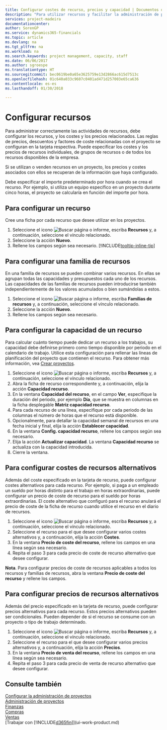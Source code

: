 ```yaml
---
title: Configurar costes de recurso, precios y capacidad | Documentos de Microsoft
description: "Para utilizar recursos y facilitar la administración de proyectos, especifique costes y precios para recursos individuales o grupos de recursos, y configure la capacidad de recursos."
services: project-madeira
documentationcenter: 
author: SorenGP
ms.service: dynamics365-financials
ms.topic: article
ms.devlang: na
ms.tgt_pltfrm: na
ms.workload: na
ms.search.keywords: project management, capacity, staff
ms.date: 06/06/2017
ms.author: sgroespe
ms.translationtype: HT
ms.sourcegitcommit: bec0619be0a65e3625759e13d2866ac615d7513c
ms.openlocfilehash: 01c640a033c9607c0401ad471d257003e65ca636
ms.contentlocale: es-es
ms.lasthandoff: 01/30/2018

---
```

# <a name="set-up-resources"></a>Configurar recursos
Para administrar correctamente las actividades de recursos, debe configurar los recursos, y los costes y los precios relacionados. Las reglas de precios, descuentos y factores de coste relacionadas con el proyecto se configuran en la tarjeta respectiva. Puede especificar los costes y los precios de recursos individuales, de grupos de recursos o de todos los recursos disponibles de la empresa.

Si se utilizan o venden recursos en un proyecto, los precios y costes asociados con ellos se recuperan de la información que haya configurado.

Debe especificar el importe predeterminado por hora cuando se crea el recurso. Por ejemplo, si utiliza un equipo específico en un proyecto durante cinco horas, el proyecto se calcularía en función del importe por hora.

## <a name="to-set-up-a-resource"></a>Para configurar un recurso
Cree una ficha por cada recurso que desee utilizar en los proyectos.

1. Seleccione el icono ![Buscar página o informe](media/ui-search/search_small.png "icono Buscar página o informe"), escriba **Recursos** y, a continuación, seleccione el vínculo relacionado.
2. Seleccione la acción **Nuevo**.
3. Rellene los campos según sea necesario. [!INCLUDE[tooltip-inline-tip](includes/tooltip-inline-tip_md.md)]  

## <a name="to-set-up-a-resource-group"></a>Para configurar una familia de recursos
En una familia de recursos se pueden combinar varios recursos. En ellas se agrupan todas las capacidades y presupuestos cada uno de los recursos. Las capacidades de las familias de recursos pueden introducirse también independientemente de los valores acumulados o bien sumándolas a estos.

1. Seleccione el icono ![Buscar página o informe](media/ui-search/search_small.png "icono Buscar página o informe"), escriba **Familias de recursos** y, a continuación, seleccione el vínculo relacionado.
2. Seleccione la acción **Nuevo**.
3. Rellene los campos según sea necesario.

## <a name="to-set-capacity-for-a-resource"></a>Para configurar la capacidad de un recurso
Para calcular cuánto tiempo puede dedicar un recurso a los trabajos, su capacidad debe definirse primero como tiempo disponible por periodo en el calendario de trabajo. Utilice esta configuración para rellenar las líneas de planificación del proyecto que contienen el recurso. Para obtener más información, vea [Crear proyectos](projects-how-create-jobs.md).

1. Seleccione el icono ![Buscar página o informe](media/ui-search/search_small.png "icono Buscar página o informe"), escriba **Recursos** y, a continuación, seleccione el vínculo relacionado.
2. Abra la ficha de recurso correspondiente y, a continuación, elija la acción **Capacidad recurso**.
3. En la ventana **Capacidad del recurso**, en el campo **Ver**, especifique la duración del periodo, por ejemplo **Día**, que se muestra en columnas en la ficha desplegable **Matriz capacidad recurso**.
4. Para cada recurso de una línea, especifique por cada periodo de las columnas el número de horas que el recurso está disponible.
5. Opcionalmente, para detallar la capacidad semanal de recursos en una fecha inicial y final, elija la acción **Establecer capacidad**.
6. En la ventana **Config. capacidad recurso**, rellene los campos según sea necesario.
7. Elija la acción **Actualizar capacidad**. La ventana **Capacidad recurso** se actualiza con la capacidad introducida.
8. Cierre la ventana.

## <a name="to-set-up-alternate-resource-costs"></a>Para configurar costes de recursos alternativos
Además del coste especificado en la tarjeta de recurso, puede configurar costes alternativos para cada recurso. Por ejemplo, si paga a un empleado un sueldo por horas distinto para el trabajo en horas extraordinarias, puede configurar un precio de coste de recurso para el sueldo por horas extraordinarias. El coste alternativo que configuró para el recurso anulará el precio de coste de la ficha de recurso cuando utilice el recurso en el diario de recursos.

1. Seleccione el icono ![Buscar página o informe](media/ui-search/search_small.png "icono Buscar página o informe"), escriba **Recursos** y, a continuación, seleccione el vínculo relacionado.  
2. Seleccione el recurso para el que desee configurar varios costes alternativos y, a continuación, elija la acción **Costes**.  
3. En la ventana **Precio de coste del recurso**, rellene los campos en una línea según sea necesario.  
4. Repita el paso 3 para cada precio de coste de recurso alternativo que desee configurar.

**Nota**. Para configurar precios de coste de recursos aplicables a todos los recursos y familias de recursos, abra la ventana **Precio de coste del recurso** y rellene los campos.

## <a name="to-set-up-alternate-resource-prices"></a>Para configurar precios de recursos alternativos
Además del precio especificado en la tarjeta de recurso, puede configurar precios alternativos para cada recurso. Estos precios alternativos pueden ser condicionales. Pueden depender de si el recurso se consume con un proyecto o tipo de trabajo determinado.

1. Seleccione el icono ![Buscar página o informe](media/ui-search/search_small.png "icono Buscar página o informe"), escriba **Recursos** y, a continuación, seleccione el vínculo relacionado.
2. Seleccione el recurso para el que desee configurar varios precios alternativos y, a continuación, elija la acción **Precios**.
3. En la ventana **Precio de venta del recurso**, rellene los campos en una línea según sea necesario.
4. Repita el paso 3 para cada precio de venta de recurso alternativo que desee configurar.

## <a name="see-also"></a>Consulte también
[Configurar la administración de proyectos](projects-setup-projects.md)  
[Administración de proyectos](projects-manage-projects.md)  
[Finanzas](finance.md)  
[Compras](purchasing-manage-purchasing.md)         
[Ventas](sales-manage-sales.md)      
[Trabajar con [!INCLUDE[d365fin](includes/d365fin_md.md)]](ui-work-product.md)  

